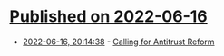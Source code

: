 # [Published on 2022-06-16](index.md)

* [2022-06-16, 20:14:38](https://news.ycombinator.com/item?id=31770432) - [Calling for Antitrust Reform](https://blog.mozilla.org/en/mozilla/calling-for-antitrust-reform/)
